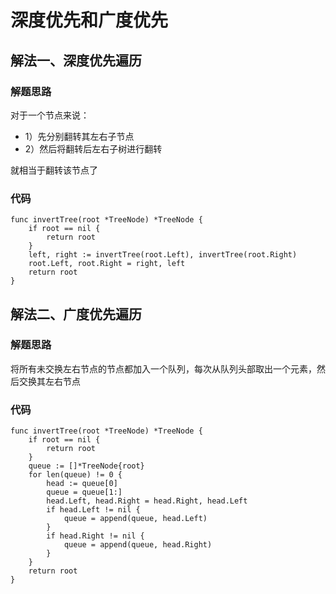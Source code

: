 # 深度优先和广度优先
## 解法一、深度优先遍历
### 解题思路
对于一个节点来说：
* 1）先分别翻转其左右子节点
* 2）然后将翻转后左右子树进行翻转

就相当于翻转该节点了

### 代码

```golang
func invertTree(root *TreeNode) *TreeNode {
	if root == nil {
		return root
	}
	left, right := invertTree(root.Left), invertTree(root.Right)
	root.Left, root.Right = right, left
	return root
}
```

## 解法二、广度优先遍历
### 解题思路
将所有未交换左右节点的节点都加入一个队列，每次从队列头部取出一个元素，然后交换其左右节点

### 代码

```golang
func invertTree(root *TreeNode) *TreeNode {
	if root == nil {
		return root
	}
	queue := []*TreeNode{root}
	for len(queue) != 0 {
		head := queue[0]
		queue = queue[1:]
		head.Left, head.Right = head.Right, head.Left
		if head.Left != nil {
			queue = append(queue, head.Left)
		}
		if head.Right != nil {
			queue = append(queue, head.Right)
		}
	}
	return root
}
```